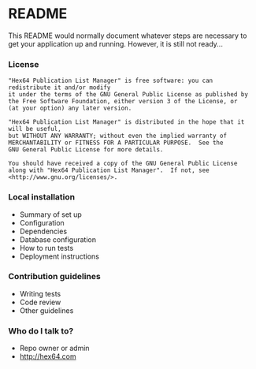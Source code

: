 # README #

This README would normally document whatever steps are necessary to get your application up and running. However, it is still not ready...

### License ###

    "Hex64 Publication List Manager" is free software: you can redistribute it and/or modify
    it under the terms of the GNU General Public License as published by
    the Free Software Foundation, either version 3 of the License, or
    (at your option) any later version.

    "Hex64 Publication List Manager" is distributed in the hope that it will be useful,
    but WITHOUT ANY WARRANTY; without even the implied warranty of
    MERCHANTABILITY or FITNESS FOR A PARTICULAR PURPOSE.  See the
    GNU General Public License for more details.

    You should have received a copy of the GNU General Public License
    along with "Hex64 Publication List Manager".  If not, see <http://www.gnu.org/licenses/>.

### Local installation ###

* Summary of set up
* Configuration
* Dependencies
* Database configuration
* How to run tests
* Deployment instructions

### Contribution guidelines ###

* Writing tests
* Code review
* Other guidelines

### Who do I talk to? ###

* Repo owner or admin
* http://hex64.com